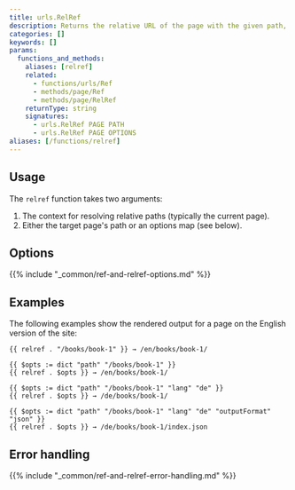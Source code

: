 ```yaml
---
title: urls.RelRef
description: Returns the relative URL of the page with the given path, language, and output format.
categories: []
keywords: []
params:
  functions_and_methods:
    aliases: [relref]
    related:
      - functions/urls/Ref
      - methods/page/Ref
      - methods/page/RelRef
    returnType: string
    signatures:
      - urls.RelRef PAGE PATH
      - urls.RelRef PAGE OPTIONS
aliases: [/functions/relref]
---
```



## Usage

The `relref` function takes two arguments:

1. The context for resolving relative paths (typically the current page).
1. Either the target page's path or an options map (see below).

## Options

{{% include "_common/ref-and-relref-options.md" %}}

## Examples

The following examples show the rendered output for a page on the English version of the site:

```go-html-template
{{ relref . "/books/book-1" }} → /en/books/book-1/

{{ $opts := dict "path" "/books/book-1" }}
{{ relref . $opts }} → /en/books/book-1/

{{ $opts := dict "path" "/books/book-1" "lang" "de" }}
{{ relref . $opts }} → /de/books/book-1/

{{ $opts := dict "path" "/books/book-1" "lang" "de" "outputFormat" "json" }}
{{ relref . $opts }} → /de/books/book-1/index.json
```

## Error handling

{{% include "_common/ref-and-relref-error-handling.md" %}}
